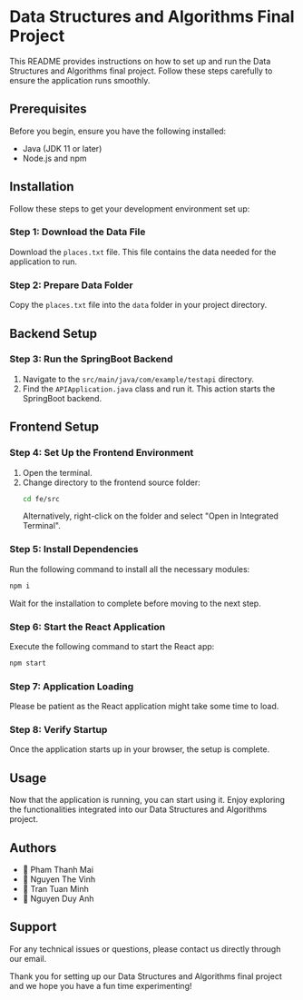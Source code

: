 
# Data Structures and Algorithms Final Project

This README provides instructions on how to set up and run the Data Structures and Algorithms final project. Follow these steps carefully to ensure the application runs smoothly.

## Prerequisites

Before you begin, ensure you have the following installed:
- Java (JDK 11 or later)
- Node.js and npm

## Installation

Follow these steps to get your development environment set up:

### Step 1: Download the Data File

Download the `places.txt` file. This file contains the data needed for the application to run.

### Step 2: Prepare Data Folder

Copy the `places.txt` file into the `data` folder in your project directory.

## Backend Setup

### Step 3: Run the SpringBoot Backend

1. Navigate to the `src/main/java/com/example/testapi` directory.
2. Find the `APIApplication.java` class and run it. This action starts the SpringBoot backend.

## Frontend Setup

### Step 4: Set Up the Frontend Environment

1. Open the terminal.
2. Change directory to the frontend source folder:
   ```bash
   cd fe/src
   ```
   Alternatively, right-click on the folder and select "Open in Integrated Terminal".

### Step 5: Install Dependencies

Run the following command to install all the necessary modules:
```bash
npm i
```
Wait for the installation to complete before moving to the next step.

### Step 6: Start the React Application

Execute the following command to start the React app:
```bash
npm start
```

### Step 7: Application Loading

Please be patient as the React application might take some time to load.

### Step 8: Verify Startup

Once the application starts up in your browser, the setup is complete.

## Usage

Now that the application is running, you can start using it. Enjoy exploring the functionalities integrated into our Data Structures and Algorithms project.

## Authors

- 📘 Pham Thanh Mai
- 📗 Nguyen The Vinh
- 📙 Tran Tuan Minh
- 📔 Nguyen Duy Anh

## Support

For any technical issues or questions, please contact us directly through our email.

Thank you for setting up our Data Structures and Algorithms final project and we hope you have a fun time experimenting!
